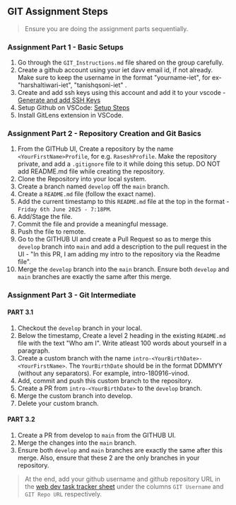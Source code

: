## GIT Assignment Steps
> Ensure you are doing the assignment parts sequentially.

### Assignment Part 1 - Basic Setups
1. Go through the `GIT_Instructions.md` file shared on the group carefully.
2. Create a github account using your iet davv email id, if not already. Make sure to keep the username in the format "yourname-iet", for ex-"harshaltiwari-iet", "tanishqsoni-iet" . 
3. Create and add ssh keys using this account and add it to your vscode - [Generate and add SSH Keys](https://docs.github.com/en/authentication/connecting-to-github-with-ssh/generating-a-new-ssh-key-and-adding-it-to-the-ssh-agent)
4. Setup Github on VSCode: [Setup Steps](https://code.visualstudio.com/docs/sourcecontrol/intro-to-git)
5. Install GitLens extension in VSCode.


### Assignment Part 2 - Repository Creation and Git Basics
1. From the GITHub UI, Create a repository by the name `<YourFirstName>Profile`, for e.g. `RaseshProfile`. Make the repository private, and add a `.gitignore` file to it while doing this setup. DO NOT add README.md file while creating the repository.
2. Clone the Repository into your local system.
3. Create a branch named `develop` off the `main` branch.
4. Create a `README.md` file (follow the exact name).
5. Add the current timestamp to this `README.md` file at the top in the format - `Friday 6th June 2025 - 7:18PM`.
6. Add/Stage the file.
7. Commit the file and provide a meaningful message.
8. Push the file to remote.
9. Go to the GITHUB UI and create a Pull Request so as to merge this `develop` branch into `main` and add a description to the pull request in the UI - "In this PR, I am adding my intro to the repository via the Readme file".
10. Merge the `develop` branch into the `main` branch. Ensure both `develop` and `main` branches are exactly the same after this merge.

### Assignment Part 3 - Git Intermediate
#### PART 3.1
1. Checkout the `develop` branch in your local.
2. Below the timestamp, Create a level 2 heading in the existing `README.md` file with the text "Who am I". Write atleast 100 words about yourself in a paragraph. 
3. Create a custom branch with the name `intro-<YourBirthDate>-<YourFirstName>`. The `YourBirthDate` should be in the format DDMMYY (without any separators). For example, intro-180916-vinod.
4. Add, commit and push this custom branch to the repository.
5. Create a PR from `intro-<YourBirthDate>` to the `develop` branch.
6. Merge the custom branch into develop.
7. Delete your custom branch.

#### PART 3.2
1. Create a PR from develop to `main` from the GITHUB UI.
2. Merge the changes into the `main` branch.
3. Ensure both `develop` and `main` branches are exactly the same after this merge. Also, ensure that these 2 are the only branches in your repository.



> At the end, add your github username and github repository URL in the [web dev task tracker sheet](https://docs.google.com/spreadsheets/d/1dMv0wIbXa-F0j_KIqNLPR2Ojz66wR9ZBp352dMpFvJk/edit?usp=sharing) under the columns `GIT Username` and `GIT Repo URL` respectively.